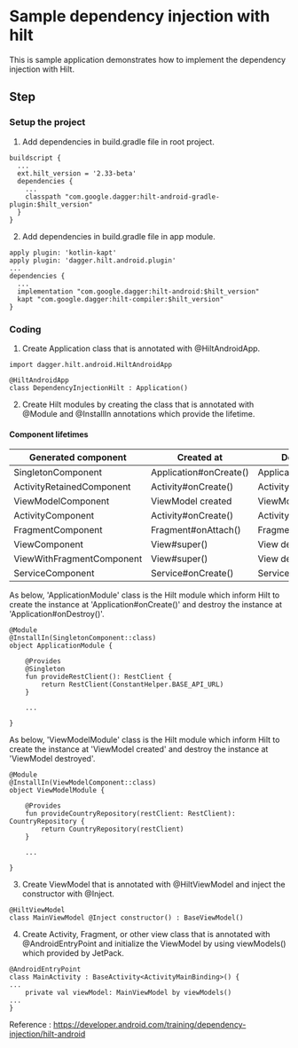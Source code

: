 # Sample dependency injection with hilt
This is sample application demonstrates how to implement the dependency injection with Hilt.

## Step
### Setup the project
1. Add dependencies in build.gradle file in root project.
```
buildscript {
  ...
  ext.hilt_version = '2.33-beta'
  dependencies {
    ...
    classpath "com.google.dagger:hilt-android-gradle-plugin:$hilt_version"
  }
}
```

2. Add dependencies in build.gradle file in app module.
```
apply plugin: 'kotlin-kapt'
apply plugin: 'dagger.hilt.android.plugin'
...
dependencies {
  ...
  implementation "com.google.dagger:hilt-android:$hilt_version"
  kapt "com.google.dagger:hilt-compiler:$hilt_version"
}
```

### Coding
1. Create Application class that is annotated with @HiltAndroidApp.
```
import dagger.hilt.android.HiltAndroidApp

@HiltAndroidApp
class DependencyInjectionHilt : Application()
```

2. Create Hilt modules by creating the class that is annotated with @Module and @InstallIn annotations which provide the lifetime.

#### Component lifetimes

| Generated component       | Created at             | Destroyed at            |
| ------------------------- | ---------------------- | ----------------------- |
| SingletonComponent        | Application#onCreate() | Application#onDestroy() |
| ActivityRetainedComponent | Activity#onCreate()    | Activity#onDestroy()    |
| ViewModelComponent        | ViewModel created      | ViewModel destroyed     |
| ActivityComponent	        | Activity#onCreate()	   | Activity#onDestroy()    |
| FragmentComponent	        | Fragment#onAttach()    | Fragment#onDestroy()    |
| ViewComponent	            | View#super()	         | View destroyed          |
| ViewWithFragmentComponent	| View#super()           | View destroyed          |
| ServiceComponent	        | Service#onCreate()     | Service#onDestroy()     |

As below, 'ApplicationModule' class is the Hilt module which inform Hilt to create the instance at 'Application#onCreate()' and destroy the instance at 'Application#onDestroy()'.
```
@Module
@InstallIn(SingletonComponent::class)
object ApplicationModule {

    @Provides
    @Singleton
    fun provideRestClient(): RestClient {
        return RestClient(ConstantHelper.BASE_API_URL)
    }

    ...

}
```

As below, 'ViewModelModule' class is the Hilt module which inform Hilt to create the instance at 'ViewModel created' and destroy the instance at 'ViewModel destroyed'.
```
@Module
@InstallIn(ViewModelComponent::class)
object ViewModelModule {

    @Provides
    fun provideCountryRepository(restClient: RestClient): CountryRepository {
        return CountryRepository(restClient)
    }

    ...

}
```

3. Create ViewModel that is annotated with @HiltViewModel and inject the constructor with @Inject.
```
@HiltViewModel
class MainViewModel @Inject constructor() : BaseViewModel()
```

4. Create Activity, Fragment, or other view class that is annotated with @AndroidEntryPoint and initialize the ViewModel by using viewModels() which provided by JetPack.
```
@AndroidEntryPoint
class MainActivity : BaseActivity<ActivityMainBinding>() {
...
    private val viewModel: MainViewModel by viewModels()
...
}
```

Reference : https://developer.android.com/training/dependency-injection/hilt-android